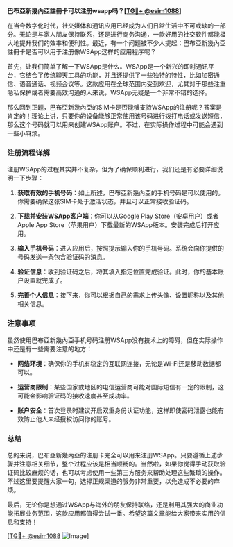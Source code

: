 **巴布亞新幾內亞註冊卡可以注册wsapp吗？[[TG💪+ @esim1088](https://t.me/s/esim1088)]**

在当今数字化时代，社交媒体和通讯应用已经成为人们日常生活中不可或缺的一部分。无论是与家人朋友保持联系，还是进行商务沟通，一款好用的社交软件都能极大地提升我们的效率和便利性。最近，有一个问题被不少人提起：巴布亞新幾內亞註冊卡是否可以用于注册像WSApp这样的应用程序呢？

首先，让我们简单了解一下WSApp是什么。WSApp是一个新兴的即时通讯平台，它结合了传统聊天工具的功能，并且还提供了一些独特的特性，比如加密通信、语音通话、视频会议等。这款应用在全球范围内受到欢迎，尤其对于那些注重隐私保护或者需要高效沟通的人来说，WSApp无疑是一个非常不错的选择。

那么回到正题，巴布亞新幾內亞的SIM卡是否能够支持WSApp的注册呢？答案是肯定的！理论上讲，只要你的设备能够正常使用该号码进行拨打电话或发送短信，那么这个号码就可以用来创建WSApp账户。不过，在实际操作过程中可能会遇到一些小麻烦。

### 注册流程详解

注册WSApp的过程其实并不复杂，但为了确保顺利进行，我们还是有必要详细说明一下步骤：

1. **获取有效的手机号码**：如上所述，巴布亞新幾內亞的手机号码是可以使用的。你需要确保这张SIM卡处于激活状态，并且可以正常接收验证码。
   
2. **下载并安装WSApp客户端**：你可以从Google Play Store（安卓用户）或者Apple App Store（苹果用户）下载最新的WSApp版本。安装完成后打开应用。

3. **输入手机号码**：进入应用后，按照提示输入你的手机号码。系统会向你提供的号码发送一条包含验证码的消息。

4. **验证信息**：收到验证码之后，将其填入指定位置完成验证。此时，你的基本账户设置就完成了。

5. **完善个人信息**：接下来，你可以根据自己的需求上传头像、设置昵称以及其他相关信息。

### 注意事项

虽然使用巴布亞新幾內亞手机号码注册WSApp没有技术上的障碍，但在实际操作中还是有一些需要注意的地方：

- **网络环境**：确保你的手机有稳定的互联网连接，无论是Wi-Fi还是移动数据都可以。
  
- **运营商限制**：某些国家或地区的电信运营商可能对国际短信有一定的限制，这可能会影响验证码的接收速度甚至成功率。

- **账户安全**：首次登录时建议开启双重身份认证功能，这样即使密码泄露也能有效防止他人未经授权访问你的账号。

### 总结

总的来说，巴布亞新幾內亞的注册卡完全可以用来注册WSApp。只要遵循上述步骤并注意相关细节，整个过程应该是相当顺畅的。当然啦，如果你觉得手动获取验证码比较麻烦的话，也可以考虑使用一些第三方服务来帮助处理这些繁琐的操作。不过这里要提醒大家一句，选择正规渠道的服务非常重要，以免造成不必要的麻烦。

最后，无论你是想通过WSApp与海外的朋友保持联络，还是利用其强大的商业功能拓展业务范围，这款应用都值得尝试一番。希望这篇文章能给大家带来实用的信息和支持！

[[TG💪+ @esim1088](https://t.me/s/esim1088) ![Image](https://i.postimg.cc/4NQfJmqS/Snipaste-2025-05-13-00-14-12.png)]